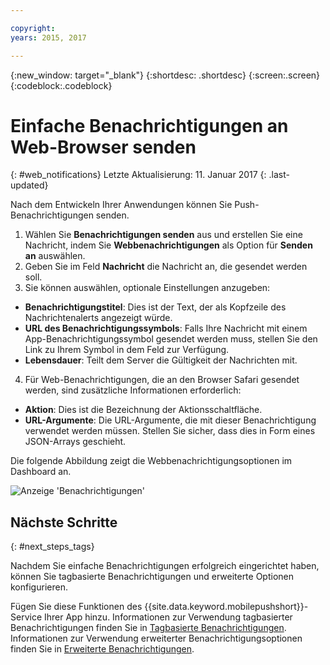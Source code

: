```yaml
---

copyright:
years: 2015, 2017

---
```


{:new_window: target="_blank"}
{:shortdesc: .shortdesc}
{:screen:.screen}
{:codeblock:.codeblock}

# Einfache Benachrichtigungen an Web-Browser senden
{: #web_notifications}
Letzte Aktualisierung: 11. Januar 2017
{: .last-updated}

Nach dem Entwickeln Ihrer Anwendungen können Sie Push-Benachrichtigungen senden. 

1. Wählen Sie **Benachrichtigungen senden** aus und erstellen Sie eine Nachricht, indem Sie **Webbenachrichtigungen** als Option für **Senden an** auswählen. 
2. Geben Sie im Feld **Nachricht** die Nachricht an, die gesendet werden soll.
3. Sie können auswählen, optionale Einstellungen anzugeben:
  - **Benachrichtigungstitel**: Dies ist der Text, der als Kopfzeile des Nachrichtenalerts angezeigt würde.
  - **URL des Benachrichtigungssymbols**: Falls Ihre Nachricht mit einem App-Benachrichtigungssymbol gesendet werden muss, stellen Sie den Link zu Ihrem Symbol in dem Feld zur Verfügung.
  - **Lebensdauer**: Teilt dem Server die Gültigkeit der Nachrichten mit.
4. Für Web-Benachrichtigungen, die an den Browser Safari gesendet werden, sind zusätzliche Informationen erforderlich:
  - **Aktion**: Dies ist die Bezeichnung der Aktionsschaltfläche.
  - **URL-Argumente**: Die URL-Argumente, die mit dieser Benachrichtigung verwendet werden müssen. Stellen Sie sicher, dass dies in Form eines JSON-Arrays geschieht. 
 
Die folgende Abbildung zeigt die Webbenachrichtigungsoptionen im Dashboard an.

  ![Anzeige 'Benachrichtigungen'](images/DashboardWebpush.jpg)


## Nächste Schritte
  {: #next_steps_tags}

Nachdem Sie einfache Benachrichtigungen erfolgreich eingerichtet haben, können Sie tagbasierte Benachrichtigungen und erweiterte Optionen konfigurieren.

Fügen Sie diese Funktionen des {{site.data.keyword.mobilepushshort}}-Service Ihrer App hinzu. Informationen zur Verwendung tagbasierter Benachrichtigungen finden Sie in [Tagbasierte Benachrichtigungen](c_tag_basednotifications.html). Informationen zur Verwendung erweiterter Benachrichtigungsoptionen finden Sie in [Erweiterte Benachrichtigungen](t_advance_badge_sound_payload.html).



